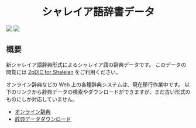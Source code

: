 <div align="center">
<h1>シャレイア語辞書データ</h1>
</div>

![](https://img.shields.io/github/commit-activity/y/Ziphil/ShaleianDictionaryNew?label=commits)
![](https://img.shields.io/endpoint?label=words&url=https%3A%2F%2Fziphil.com%2Fprogram%2Finterface%2F3.cgi%3Fmode%3Dfetch_badge)


## 概要
新シャレイア語辞典形式によるシャレイア語の辞典データです。
このデータの閲覧には [ZpDIC for Shaleian](https://github.com/Ziphil/ZpdicShaleian) をご利用ください。

オンライン辞典などの Web 上の各種辞典システムは、現在移行作業中です。
以下のリンクから辞典データの検索やダウンロードができますが、まだ古い形式のものにしか対応していません。

- [オンライン辞典](https://dic.ziphil.com)
- [辞典データダウンロード](http://ziphil.com/conlang/database/4.html)